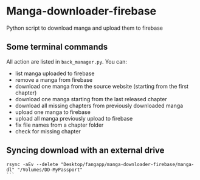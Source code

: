 # Manga-downloader-firebase
Python script to download manga and upload them to firebase

## Some terminal commands

All action are listed in ```back_manager.py```.
You can:
- list manga uploaded to firebase
- remove a manga from firebase
- download one manga from the source website (starting from the first chapter)
- download one manga starting from the last released chapter
- download all missing chapters from previously downloaded manga
- upload one manga to firebase
- upload all manga previously upload to firebase
- fix file names from a chapter folder
- check for missing chapter

## Syncing download with an external drive

````
rsync -aEv --delete "Desktop/fangapp/manga-downloader-firebase/manga-dl" "/Volumes/DD-MyPassport"
```